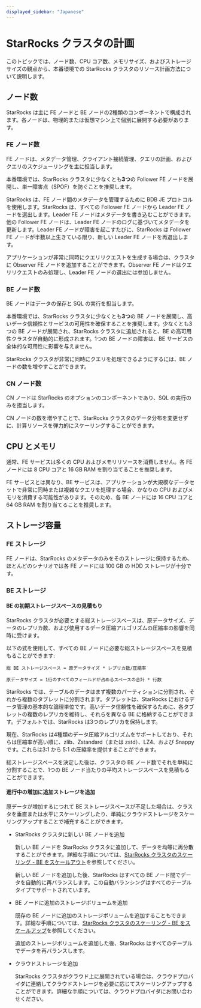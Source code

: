 ```yaml
---
displayed_sidebar: "Japanese"
---
```


# StarRocks クラスタの計画

このトピックでは、ノード数、CPU コア数、メモリサイズ、およびストレージサイズの観点から、本番環境での StarRocks クラスタのリソース計画方法について説明します。

## ノード数

StarRocks は主に FE ノードと BE ノードの2種類のコンポーネントで構成されます。各ノードは、物理的または仮想マシン上で個別に展開する必要があります。

### FE ノード数

FE ノードは、メタデータ管理、クライアント接続管理、クエリの計画、およびクエリのスケジューリングを主に担当します。

本番環境では、StarRocks クラスタに少なくとも**3つ**の Follower FE ノードを展開し、単一障害点（SPOF）を防ぐことを推奨します。

StarRocks は、FE ノード間のメタデータを管理するために BDB JE プロトコルを使用します。StarRocks は、すべての Follower FE ノードから Leader FE ノードを選出します。Leader FE ノードはメタデータを書き込むことができます。他の Follower FE ノードは、Leader FE ノードのログに基づいてメタデータを更新します。Leader FE ノードが障害を起こすたびに、StarRocks は Follower FE ノードが半数以上生きている限り、新しい Leader FE ノードを再選出します。

アプリケーションが非常に同時にクエリリクエストを生成する場合は、クラスタに Observer FE ノードを追加することができます。Observer FE ノードはクエリリクエストのみ処理し、Leader FE ノードの選出には参加しません。

### BE ノード数

BE ノードはデータの保存と SQL の実行を担当します。

本番環境では、StarRocks クラスタに少なくとも**3つ**の BE ノードを展開し、高いデータ信頼性とサービスの可用性を確保することを推奨します。少なくとも3つの BE ノードが展開され、StarRocks クラスタに追加されると、BE の高可用性クラスタが自動的に形成されます。1つの BE ノードの障害は、BE サービスの全体的な可用性に影響を与えません。

StarRocks クラスタが非常に同時にクエリを処理できるようにするには、BE ノードの数を増やすことができます。

### CN ノード数

CN ノードは StarRocks のオプションのコンポーネントであり、SQL の実行のみを担当します。

CN ノードの数を増やすことで、StarRocks クラスタのデータ分布を変更せずに、計算リソースを弾力的にスケーリングすることができます。

## CPU とメモリ

通常、FE サービスは多くの CPU およびメモリリソースを消費しません。各 FE ノードには 8 CPU コアと 16 GB RAM を割り当てることを推奨します。

FE サービスとは異なり、BE サービスは、アプリケーションが大規模なデータセットで非常に同時または複雑なクエリを処理する場合、かなりの CPU およびメモリを消費する可能性があります。そのため、各 BE ノードには 16 CPU コアと 64 GB RAM を割り当てることを推奨します。

## ストレージ容量

### FE ストレージ

FE ノードは、StarRocks のメタデータのみをそのストレージに保持するため、ほとんどのシナリオでは各 FE ノードには 100 GB の HDD ストレージが十分です。

### BE ストレージ

#### BE の初期ストレージスペースの見積もり

StarRocks クラスタが必要とする総ストレージスペースは、原データサイズ、データのレプリカ数、および使用するデータ圧縮アルゴリズムの圧縮率の影響を同時に受けます。

以下の式を使用して、すべての BE ノードに必要な総ストレージスペースを見積もることができます:

```Plain
総 BE ストレージスペース = 原データサイズ * レプリカ数/圧縮率

原データサイズ = 1行のすべてのフィールドが占めるスペースの合計 * 行数
```

StarRocks では、テーブルのデータはまず複数のパーティションに分割され、それから複数のタブレットに分割されます。タブレットは、StarRocks におけるデータ管理の基本的な論理単位です。高いデータ信頼性を確保するために、各タブレットの複数のレプリカを維持し、それらを異なる BE に格納することができます。デフォルトでは、StarRocks は3つのレプリカを保持します。

現在、StarRocks は4種類のデータ圧縮アルゴリズムをサポートしており、それらは圧縮率が高い順に、zlib、Zstandard（または zstd）、LZ4、および Snappy です。これらは3:1 から 5:1 の圧縮率を提供することができます。

総ストレージスペースを決定した後は、クラスタの BE ノード数でそれを単純に分割することで、1つの BE ノード当たりの平均ストレージスペースを見積もることができます。

#### 進行中の増加に追加ストレージを追加

原データが増加するにつれて BE ストレージスペースが不足した場合は、クラスタを垂直または水平にスケーリングしたり、単純にクラウドストレージをスケーリングアップすることで補充することができます。

- StarRocks クラスタに新しい BE ノードを追加

  新しい BE ノードを StarRocks クラスタに追加して、データを均等に再分散することができます。詳細な手順については、[StarRocks クラスタのスケーリング - BE をスケールアウト](../administration/Scale_up_down.md)を参照してください。

  新しい BE ノードを追加した後、StarRocks はすべての BE ノード間でデータを自動的に再バランスします。この自動バランシングはすべてのテーブルタイプでサポートされています。

- BE ノードに追加のストレージボリュームを追加

  既存の BE ノードに追加のストレージボリュームを追加することもできます。詳細な手順については、[StarRocks クラスタのスケーリング - BE をスケールアップ](../administration/Scale_up_down.md)を参照してください。

  追加のストレージボリュームを追加した後、StarRocks はすべてのテーブルでデータを再バランスします。

- クラウドストレージを追加

  StarRocks クラスタがクラウド上に展開されている場合は、クラウドプロバイダに連絡してクラウドストレージを必要に応じてスケーリングアップすることができます。詳細な手順については、クラウドプロバイダにお問い合わせください。